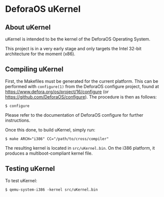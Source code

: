 DeforaOS uKernel
================

About uKernel
-------------

uKernel is intended to be the kernel of the DeforaOS Operating System.

This project is in a very early stage and only targets the Intel 32-bit
architecture for the moment (x86).

Compiling uKernel
-----------------

First, the Makefiles must be generated for the current platform. This can be
performed with `configure(1)` from the DeforaOS configure project, found at
<https://www.defora.org/os/project/16/configure> (or
<https://github.com/DeforaOS/configure>). The procedure is then as follows:

    $ configure

Please refer to the documentation of DeforaOS configure for further
instructions.

Once this done, to build uKernel, simply run:

    $ make ARCH="i386" CC="/path/to/cross/compiler"

The resulting kernel is located in `src/uKernel.bin`. On the i386 platform, it
produces a multiboot-compliant kernel file.

Testing uKernel
---------------

To test uKernel:

    $ qemu-system-i386 -kernel src/uKernel.bin

